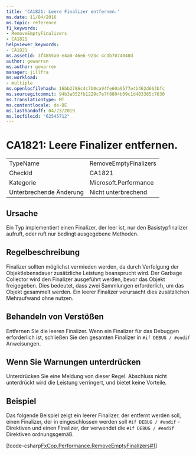 ```yaml
---
title: 'CA1821: Leere Finalizer entfernen.'
ms.date: 11/04/2016
ms.topic: reference
f1_keywords:
- RemoveEmptyFinalizers
- CA1821
helpviewer_keywords:
- CA1821
ms.assetid: 3f4855a0-e4a0-46e6-923c-4c3b7074048d
author: gewarren
ms.author: gewarren
manager: jillfra
ms.workload:
- multiple
ms.openlocfilehash: 16bb2786c4c7b0ca94fe60a9577e4b462d663bfc
ms.sourcegitcommit: 94b3a052fb1229c7e7f8804b09c1d403385c7630
ms.translationtype: MT
ms.contentlocale: de-DE
ms.lasthandoff: 04/23/2019
ms.locfileid: "62545712"
---
```

# <a name="ca1821-remove-empty-finalizers"></a>CA1821: Leere Finalizer entfernen.

|||
|-|-|
|TypeName|RemoveEmptyFinalizers|
|CheckId|CA1821|
|Kategorie|Microsoft.Performance|
|Unterbrechende Änderung|Nicht unterbrechend|

## <a name="cause"></a>Ursache
 Ein Typ implementiert einen Finalizer, der leer ist, nur den Basistypfinalizer aufruft, oder ruft nur bedingt ausgegebene Methoden.

## <a name="rule-description"></a>Regelbeschreibung
 Finalizer sollten möglichst vermieden werden, da durch Verfolgung der Objektlebensdauer zusätzliche Leistung beansprucht wird. Der Garbage Collector wird den Finalizer ausgeführt werden, bevor das Objekt freigegeben. Dies bedeutet, dass zwei Sammlungen erforderlich, um das Objekt gesammelt werden. Ein leerer Finalizer verursacht dies zusätzlichen Mehraufwand ohne nutzen.

## <a name="how-to-fix-violations"></a>Behandeln von Verstößen
 Entfernen Sie die leeren Finalizer. Wenn ein Finalizer für das Debuggen erforderlich ist, schließen Sie den gesamten Finalizer in `#if DEBUG / #endif` Anweisungen.

## <a name="when-to-suppress-warnings"></a>Wenn Sie Warnungen unterdrücken
 Unterdrücken Sie eine Meldung von dieser Regel. Abschluss nicht unterdrückt wird die Leistung verringert, und bietet keine Vorteile.

## <a name="example"></a>Beispiel
 Das folgende Beispiel zeigt ein leerer Finalizer, der entfernt werden soll, einen Finalizer, der in eingeschlossen werden soll `#if DEBUG / #endif` -Direktiven und einen Finalizer, der verwendet die `#if DEBUG / #endif` Direktiven ordnungsgemäß.

 [!code-csharp[FxCop.Performance.RemoveEmptyFinalizers#1](../code-quality/codesnippet/CSharp/ca1821-remove-empty-finalizers_1.cs)]